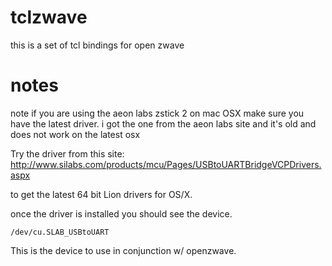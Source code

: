 tclzwave
========

this is a set of tcl bindings for open zwave

notes
========
note if you are using the aeon labs zstick 2 on mac OSX make sure you
have the latest driver. i got the one from the aeon labs site and it's old
and does not work on the latest osx

Try the driver from this site: 
    http://www.silabs.com/products/mcu/Pages/USBtoUARTBridgeVCPDrivers.aspx 

to get the latest 64 bit Lion drivers for OS/X.

once the driver is installed you should see the device.

    /dev/cu.SLAB_USBtoUART

This is the device to use in conjunction w/ openzwave.

